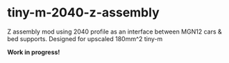 # tiny-m-2040-z-assembly
Z assembly mod using 2040 profile as an interface between MGN12 cars & bed supports.
Designed for upscaled 180mm^2 tiny-m

**Work in progress!**
